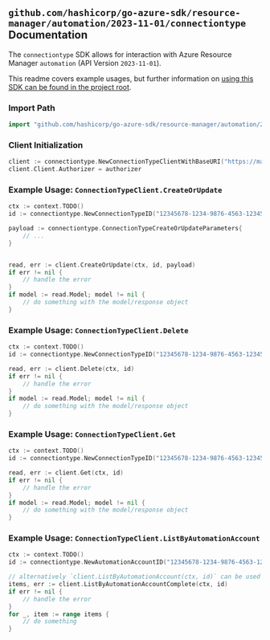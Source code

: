 
## `github.com/hashicorp/go-azure-sdk/resource-manager/automation/2023-11-01/connectiontype` Documentation

The `connectiontype` SDK allows for interaction with Azure Resource Manager `automation` (API Version `2023-11-01`).

This readme covers example usages, but further information on [using this SDK can be found in the project root](https://github.com/hashicorp/go-azure-sdk/tree/main/docs).

### Import Path

```go
import "github.com/hashicorp/go-azure-sdk/resource-manager/automation/2023-11-01/connectiontype"
```


### Client Initialization

```go
client := connectiontype.NewConnectionTypeClientWithBaseURI("https://management.azure.com")
client.Client.Authorizer = authorizer
```


### Example Usage: `ConnectionTypeClient.CreateOrUpdate`

```go
ctx := context.TODO()
id := connectiontype.NewConnectionTypeID("12345678-1234-9876-4563-123456789012", "example-resource-group", "automationAccountName", "connectionTypeName")

payload := connectiontype.ConnectionTypeCreateOrUpdateParameters{
	// ...
}


read, err := client.CreateOrUpdate(ctx, id, payload)
if err != nil {
	// handle the error
}
if model := read.Model; model != nil {
	// do something with the model/response object
}
```


### Example Usage: `ConnectionTypeClient.Delete`

```go
ctx := context.TODO()
id := connectiontype.NewConnectionTypeID("12345678-1234-9876-4563-123456789012", "example-resource-group", "automationAccountName", "connectionTypeName")

read, err := client.Delete(ctx, id)
if err != nil {
	// handle the error
}
if model := read.Model; model != nil {
	// do something with the model/response object
}
```


### Example Usage: `ConnectionTypeClient.Get`

```go
ctx := context.TODO()
id := connectiontype.NewConnectionTypeID("12345678-1234-9876-4563-123456789012", "example-resource-group", "automationAccountName", "connectionTypeName")

read, err := client.Get(ctx, id)
if err != nil {
	// handle the error
}
if model := read.Model; model != nil {
	// do something with the model/response object
}
```


### Example Usage: `ConnectionTypeClient.ListByAutomationAccount`

```go
ctx := context.TODO()
id := connectiontype.NewAutomationAccountID("12345678-1234-9876-4563-123456789012", "example-resource-group", "automationAccountName")

// alternatively `client.ListByAutomationAccount(ctx, id)` can be used to do batched pagination
items, err := client.ListByAutomationAccountComplete(ctx, id)
if err != nil {
	// handle the error
}
for _, item := range items {
	// do something
}
```
